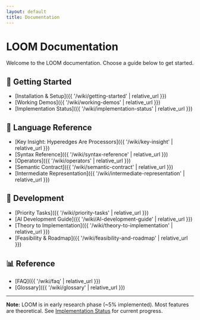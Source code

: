 ```yaml
---
layout: default
title: Documentation
---
```


# LOOM Documentation

Welcome to the LOOM documentation. Choose a guide below to get started.

## 🚀 Getting Started
- [Installation & Setup]({{ '/wiki/getting-started' | relative_url }})
- [Working Demos]({{ '/wiki/working-demos' | relative_url }})
- [Implementation Status]({{ '/wiki/implementation-status' | relative_url }})

## 📖 Language Reference
- [Key Insight: Hyperedges Are Processors]({{ '/wiki/key-insight' | relative_url }})
- [Syntax Reference]({{ '/wiki/syntax-reference' | relative_url }})
- [Operators]({{ '/wiki/operators' | relative_url }})
- [Semantic Contract]({{ '/wiki/semantic-contract' | relative_url }})
- [Intermediate Representation]({{ '/wiki/intermediate-representation' | relative_url }})

## 🔧 Development
- [Priority Tasks]({{ '/wiki/priority-tasks' | relative_url }})
- [AI Development Guide]({{ '/wiki/AI-development-guide' | relative_url }})
- [Theory to Implementation]({{ '/wiki/theory-to-implementation' | relative_url }})
- [Feasibility & Roadmap]({{ '/wiki/feasibility-and-roadmap' | relative_url }})

## 📊 Reference
- [FAQ]({{ '/wiki/faq' | relative_url }})
- [Glossary]({{ '/wiki/glossary' | relative_url }})

---

<div class="alert alert-info">
<strong>Note:</strong> LOOM is in early research phase (~5% implemented). Most features are theoretical. See <a href="{{ '/wiki/implementation-status' | relative_url }}">Implementation Status</a> for current progress.
</div>